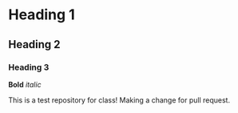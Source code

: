 # Heading 1
## Heading 2
### Heading 3

**Bold** *italic*

This is a test repository for class!
Making a change for pull request.

